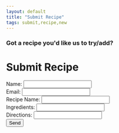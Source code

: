```yaml
---
layout: default
title: "Submit Recipe"
tags: submit,recipe,new
---
```

### Got a recipe you'd like us to try/add?



<html>
<head>
	<title>Contact us</title>
<!-- define some style elements-->
<!-- a helper script for vaidating the form-->

</head>

<body>
<h1>Submit Recipe</h1>
<form action="https://formspree.io/craig.willett@gmail.com" method="POST">
  Name:
  <input type="text" name="name"><br>
  Email:
  <input type="email" name="_replyto"><br>
  Recipe Name:
  <input type="text" name="recipeName"><br>
  Ingredients:
  <input type="textarea" name="ingredients"><br>
  Directions:
  <input type="textarea" name="directions"><br>
  <input type="submit" value="Send">
</form>


</body>
</html>
